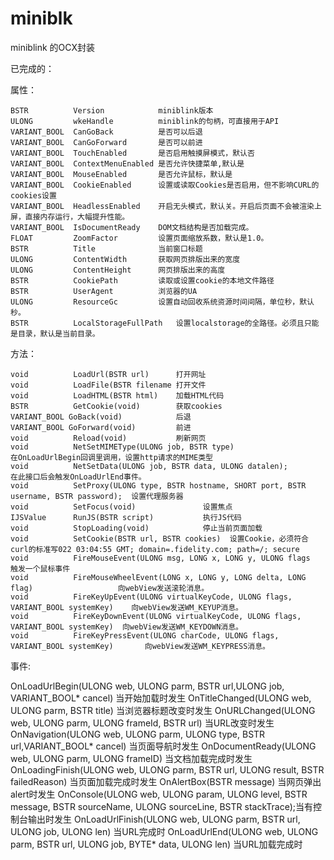 # miniblk
miniblink 的OCX封装

已完成的：

属性：

    BSTR          Version            miniblink版本
    ULONG         wkeHandle          miniblink的句柄，可直接用于API
    VARIANT_BOOL  CanGoBack          是否可以后退
    VARIANT_BOOL  CanGoForward       是否可以前进
    VARIANT_BOOL  TouchEnabled       是否启用触摸屏模式，默认否
    VARIANT_BOOL  ContextMenuEnabled 是否允许快捷菜单,默认是
    VARIANT_BOOL  MouseEnabled       是否允许鼠标，默认是
    VARIANT_BOOL  CookieEnabled      设置或读取Cookies是否启用，但不影响CURL的cookies设置
    VARIANT_BOOL  HeadlessEnabled    开启无头模式，默认关。开启后页面不会被渲染上屏，直接内存运行，大幅提升性能。
    VARIANT_BOOL  IsDocumentReady    DOM文档结构是否加载完成。
    FLOAT         ZoomFactor         设置页面缩放系数，默认是1.0。
    BSTR          Title              当前窗口标题
    ULONG         ContentWidth       获取网页排版出来的宽度
    ULONG         ContentHeight      网页排版出来的高度
    BSTR          CookiePath         读取或设置cookie的本地文件路径
    BSTR          UserAgent          浏览器的UA
    ULONG         ResourceGc         设置自动回收系统资源时间间隔，单位秒，默认秒。
    BSTR          LocalStorageFullPath   设置localstorage的全路径。必须且只能是目录，默认是当前目录。

方法：

    void          LoadUrl(BSTR url)      打开网址   
    void          LoadFile(BSTR filename 打开文件  
    void          LoadHTML(BSTR html)    加载HTML代码  
    BSTR          GetCookie(void)        获取cookies   
    VARIANT_BOOL GoBack(void)            后退   
    VARIANT_BOOL GoForward(void)         前进  
    void          Reload(void)           刷新网页  
    void          NetSetMIMEType(ULONG job, BSTR type)                   在OnLoadUrlBegin回调里调用，设置http请求的MIME类型 
    void          NetSetData(ULONG job, BSTR data, ULONG datalen);       在此接口后会触发OnLoadUrlEnd事件。   
    void          SetProxy(ULONG type, BSTR hostname, SHORT port, BSTR username, BSTR password);  设置代理服务器  
    void          SetFocus(void)               设置焦点  
    IJSValue      RunJS(BSTR script)           执行JS代码
    void          StopLoading(void)            停止当前页面加载  
    void          SetCookie(BSTR url, BSTR cookies)  设置Cookie，必须符合curl的标准写022 03:04:55 GMT; domain=.fidelity.com; path=/; secure 
    void          FireMouseEvent(ULONG msg, LONG x, LONG y, ULONG flags                        触发一个鼠标事件  
    void          FireMouseWheelEvent(LONG x, LONG y, LONG delta, LONG flag)                   向webView发送滚轮消息。  
    void          FireKeyUpEvent(ULONG virtualKeyCode, ULONG flags, VARIANT_BOOL systemKey)    向webView发送WM_KEYUP消息。  
    void          FireKeyDownEvent(ULONG virtualKeyCode, ULONG flags, VARIANT_BOOL systemKey)  向webView发送WM_KEYDOWN消息。   
    void          FireKeyPressEvent(ULONG charCode, ULONG flags, VARIANT_BOOL systemKey)       向webView发送WM_KEYPRESS消息。   

事件:

OnLoadUrlBegin(ULONG web, ULONG parm, BSTR url,ULONG job, VARIANT_BOOL* cancel)    当开始加载时发生
OnTitleChanged(ULONG web, ULONG parm, BSTR title)                                  当浏览器标题改变时发生
OnURLChanged(ULONG web, ULONG parm, ULONG frameId, BSTR url)                       当URL改变时发生
OnNavigation(ULONG web, ULONG parm, ULONG type, BSTR url,VARIANT_BOOL* cancel)     当页面导航时发生
OnDocumentReady(ULONG web, ULONG parm, ULONG frameID)                              当文档加载完成时发生
OnLoadingFinish(ULONG web, ULONG parm, BSTR url, ULONG result, BSTR failedReason)  当页面加载完成时发生
OnAlertBox(BSTR message)                                                           当网页弹出alert时发生
OnConsole(ULONG web, ULONG param, ULONG level, BSTR message, BSTR sourceName, ULONG sourceLine, BSTR stackTrace);当有控制台输出时发生
OnLoadUrlFinish(ULONG web, ULONG parm, BSTR url, ULONG job, ULONG len)             当URL完成时
OnLoadUrlEnd(ULONG web, ULONG parm, BSTR url, ULONG job, BYTE* data, ULONG len)    当URL加载完成时

      
